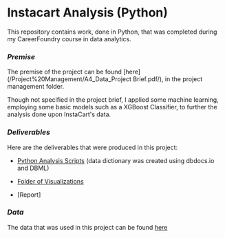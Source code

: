 # Instacart Analysis (Python)

This repository contains work, done in Python, that was completed during my CareerFoundry course in data analytics. 

### *Premise*

The premise of the project can be found [here](/Project%20Management/A4_Data_Project Brief.pdf/), in the project management folder. 

Though not specified in the project brief, I applied some machine learning, employing some basic models such as a XGBoost Classifier, to further the analysis done upon InstaCart's data. 

### *Deliverables*

Here are the deliverables that were produced in this project:

  - [Python Analysis Scripts](https://dbdocs.io/junhotam/rockbuster_data_dictionary) (data dictionary was created using dbdocs.io and DBML)

  - [Folder of Visualizations](/Visualizations/)

  - [Report]
  

### *Data*

The data that was used in this project can be found [here](https://www.instacart.com/datasets/grocery-shopping-2017)
